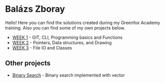 # Balázs Zboray 

Hello! Here you can find the solutions created during my Greenfox Academy training. Also you can find some of my own projects below.



* [WEEK 1](https://github.com/green-fox-academy/zbory/tree/master/week-01) - GIT, CLI, Programming basics and Functions
* [WEEK 2](https://github.com/green-fox-academy/zbory/tree/master/week-02) - Pointers, Data structures, and Drawing
* [WEEK 3](https://github.com/green-fox-academy/zbory/tree/master/week-03) - File IO and Classes


## Other projects

* [Binary Search](https://github.com/zbory/other-projects/tree/master/BinarySearch) - Binary search implemented with vector
